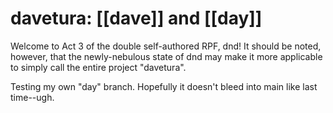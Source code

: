 # davetura: [[dave]] and [[day]]

Welcome to Act 3 of the double self-authored RPF, dnd! It should be noted, however, that the newly-nebulous state of dnd may make it more applicable to simply call the entire project "davetura". 

Testing my own "day" branch. Hopefully it doesn't bleed into main like last time--ugh.